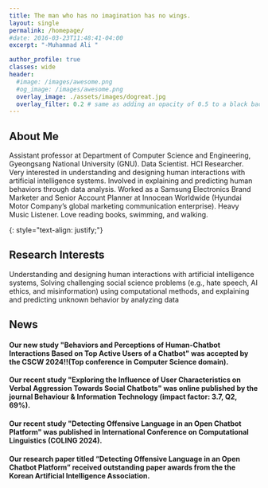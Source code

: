```yaml
---
title: The man who has no imagination has no wings.
layout: single
permalink: /homepage/
#date: 2016-03-23T11:48:41-04:00
excerpt: "-Muhammad Ali "  

author_profile: true
classes: wide
header:
  #image: /images/awesome.png
  #og_image: /images/awesome.png
  overlay_image: ./assets/images/dogreat.jpg
  overlay_filter: 0.2 # same as adding an opacity of 0.5 to a black background
---
```

## About Me
Assistant professor at Department of Computer Science and Engineering, Gyeongsang National University (GNU). Data Scientist. HCI Researcher. Very interested in understanding and designing human interactions with artificial intelligence systems. Involved in explaining and predicting human behaviors through data analysis. Worked as a Samsung Electronics Brand Marketer and Senior Account Planner at Innocean Worldwide (Hyundai Motor Company’s global marketing communication enterprise). Heavy Music Listener. Love reading books, swimming, and walking.

{: style="text-align: justify;"}

## Research Interests
Understanding and designing human interactions with artificial intelligence systems, Solving challenging social science problems (e.g., hate speech, AI ethics, and misinformation) using computational methods, and explaining and predicting unknown behavior by analyzing data 


## News
#### Our new study "Behaviors and Perceptions of Human-Chatbot Interactions Based on Top Active Users of a Chatbot" was accepted by the CSCW 2024!!(Top conference in Computer Science domain). 
#### Our recent study "Exploring the Influence of User Characteristics on Verbal Aggression Towards Social Chatbots" was online published by the journal Behaviour & Information Technology (impact factor: 3.7, Q2, 69%).
#### Our recent study "Detecting Offensive Language in an Open Chatbot Platform" was published in International Conference on Computational Linguistics (COLING 2024).
#### Our research paper titled “Detecting Offensive Language in an Open Chatbot Platform” received outstanding paper awards from the the Korean Artificial Intelligence Association.
